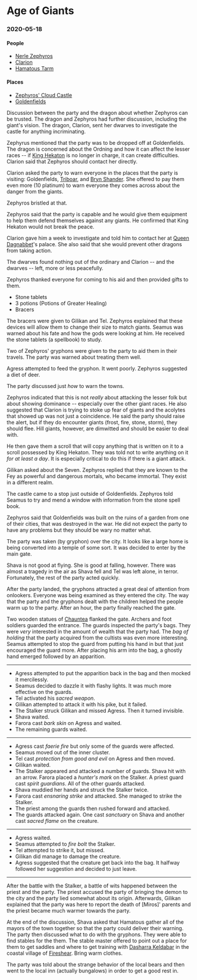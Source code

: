 # Age of Giants
### 2020-05-18
#### People
* [Nerle Zephyros](https://theageofgiants.obsidianportal.com/characters/old-man-with-cart-placeholder)
* [Clarion](https://theageofgiants.obsidianportal.com/characters/clarion)
* [Hamatous Tarm](https://theageofgiants.obsidianportal.com/characters/hamatous-tarm)
#### Places
* [Zephyros' Cloud Castle](https://theageofgiants.obsidianportal.com/wikis/zephyros-cloud-castle)
* [Goldenfields](https://forgottenrealms.fandom.com/wiki/Goldenfields)
 
Discussion between the party and the dragon about whether Zephyros can be trusted.  The dragon and Zephyros had further discussion, including the giant's vision.  The dragon, Clarion, sent her dwarves to investigate the castle for anything incriminating.

Zephyrus mentioned that the party was to be dropped off at Goldenfields.  The dragon is concerned about the Ordning and how it can affect the lesser races -- if [King Hekaton](https://theageofgiants.obsidianportal.com/characters/hekaton) is no longer in charge, it can create difficulties.  Clarion said that Zephyros should contact her directly.

Clarion asked the party to warn everyone in the places that the party is visiting: Goldenfields, [Triboar](https://forgottenrealms.fandom.com/wiki/Triboar), and [Bryn Shander](https://forgottenrealms.fandom.com/wiki/Bryn_Shander).  She offered to pay them even more (10 platinum) to warn everyone they comes across about the danger from the giants.

Zephyros bristled at that.

Zephyros said that the party is capable and he would give them equipment to help them defend themselves against any giants.  He confirmed that King Hekaton would not break the peace.

Clarion gave him a week to investigate and told him to contact her at [Queen Dagnabbet](https://forgottenrealms.fandom.com/wiki/Dagnabbet_Waybeard)'s palace.  She also said that she would prevent other dragons from taking action.

The dwarves found nothing out of the ordinary and Clarion -- and the dwarves -- left, more or less peacefully.

Zephyros thanked everyone for coming to his aid and then provided gifts to them.
* Stone tablets
* 3 potions (Potions of Greater Healing)
* Bracers

The bracers were given to Gilikan and Tel.  Zephyros explained that these devices will allow them to change their size to match giants.  Seamus was warned about his fate and how the gods were looking at him.  He received the stone tablets (a spellbook) to study.

Two of Zephyros' gryphons were given to the party to aid them in their travels.  The party was warned about treating them well.

Agress attempted to feed the gryphon.  It went poorly.  Zephyros suggested a diet of deer.

The party discussed just _how_ to warn the towns.

Zephyros indicated that this is not _really_ about attacking the lesser folk but about showing dominance -- especially over the other giant races.  He also suggested that Clarion is trying to stoke up fear of giants and the acolytes that showed up was not just a coincidence.  He said the party should raise the alert, but if they do encounter giants (frost, fire, stone, storm), they should flee.  Hill giants, however, are dimwitted and should be easier to deal with.

He then gave them a scroll that will copy anything that is written on it to a scroll possessed by King Hekaton. They was told not to write anything on it _for at least a day_.  It is especially critical to do this if there is a giant attack.

Gilikan asked about the Seven.  Zephyros replied that they are known to the Fey as powerful and dangerous mortals, who became immortal.  They exist in a different realm.

The castle came to a stop just outside of Goldenfields.  Zephyros told Seamus to try and mend a window with information from the stone spell book.  

Zephyros said that Goldenfields was built on the ruins of a garden from one of their cities, that was destroyed in the war.  He did not expect the party to have any problems but they should be wary no matter what.

The party was taken (by gryphon) over the city.  It looks like a large home is being converted into a temple of some sort.  It was decided to enter by the main gate.

Shava is not good at flying.  She is good at falling, however.  There was almost a tragedy in the air as Shava fell and Tel was left alone, in terror.  Fortunately, the rest of the party acted quickly.

After the party landed, the gryphons attracted a great deal of attention from onlookers.  Everyone was being examined as they entered the city.  The way that the party and the gryphons dealt with the children helped the people warm up to the party.  After an hour, the party finally reached the gate.

Two wooden statues of [Chauntea](https://forgottenrealms.fandom.com/wiki/Chauntea) flanked the gate.  Archers and foot soldiers guarded the entrance.  The guards inspected the party's bags.  They were _very_ interested in the amount of wealth that the party had.  The _bag of holding_ that the party acquired from the cultists was even more interesting.  Seamus attempted to stop the guard from putting his hand in but that just encouraged the guard more.  After placing his arm into the bag, a ghostly hand emerged followed by an apparition.

----
* Agress attempted to put the apparition back in the bag and then mocked it mercilessly.
* Seamus decided to dazzle it with flashy lights.  It was much more effective on the guards.
* Tel activated his _sacred weapon_.
* Gilikan attempted to attack it with his pike, but it failed.
* The Stalker struck Gilikan and missed Agress.  Then it turned invisible.
* Shava waited.
* Farora cast _bark skin_ on Agress and waited.
* The remaining guards waited.
----
* Agress cast _faerie fire_ but only some of the guards were affected.
* Seamus moved out of the inner cluster.
* Tel cast _protection from good and evil_ on Agress and then moved.
* Gilikan waited.
* The Stalker appeared and attacked a number of guards.  Shava hit with an arrow.  Farora placed a _hunter's mark_ on the Stalker.  A priest guard cast _spirit guardians_.  All of the other guards attacked.
* Shava muddied her hands and struck the Stalker twice.
* Farora cast _ensnaring strike_ and attacked.  She managed to strike the Stalker.
* The priest among the guards then rushed forward and attacked.
* The guards attacked again.  One cast _sanctuary_ on Shava and another cast _sacred flame_ on the creature.
----
* Agress waited.
* Seamus attempted to _fire bolt_ the Stalker.
* Tel attempted to strike it, but missed.
* Gilikan did manage to damage the creature.
* Agress suggested that the creature get back into the bag.  It halfway followed her suggestion and decided to just leave.
----
After the battle with the Stalker, a battle of wits happened between the priest and the party.  The priest accused the party of bringing the demon to the city and the party lied somewhat about its origin.  Afterwards, Gilikan explained that the party was here to report the death of [Miros]' parents and the priest became much warmer towards the party.

At the end of the discussion, Shava asked that Hamatous gather all of the mayors of the town together so that the party could deliver their warning.  The party then discussed what to do with the gryphons.  They were able to find stables for the them.  The stable master offered to point out a place for them to get saddles and where to get training with [Dasharra Keldabar](https://forgottenrealms.fandom.com/wiki/Dasharra_Keldabar) in the coastal village of [Fireshear](https://forgottenrealms.fandom.com/wiki/Fireshear).  Bring warm clothes.

The party was told about the strange behavior of the local bears and then went to the local inn (actually bungalows) in order to get a good rest in.


